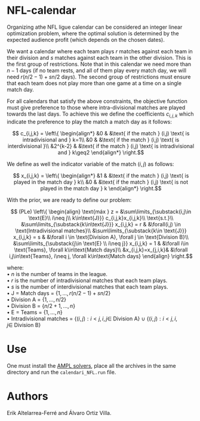 # NFL-calendar
Organizing athe NFL ligue calendar can be considered an integer linear optimization problem, where the optimal solution is determined by the expected audience profit (which depends on the chosen dates).

We want a calendar where each team plays $r$ matches against each team in their division and $s$ matches against each team in the other division. 
This is the first group of restrictions. Note that in this calendar we need more than $n-1$ days (if no team rests, and all of them play every 
match day, we will need $r(n/2-1)+sn/2$ days). The second group of restrictions must ensure that each team does not play more than one game at 
a time on a single match day.

For all calendars that satisfy the above constraints, the objective function must give preference to those where intra-divisional matches are played 
towards the last days. To achieve this we define the coefficients $c_{i,j,k}$ which indicate the preference to play the match a match day as it follows:
```math
		c_{i,j,k} = 
		\left\{
		\begin{align*}
			&0 & &\text{ if the match } (i,j) \text{ is intradivisional and } k=1\\
			&0 & &\text{ if the match } (i,j) \text{ is interdivisional }\\
			&2^{k-2} & &\text{ if the match } (i,j) \text{ is intradivisional and } k\geq2
		\end{align*}
		\right.
```
We define as well the indicator variable of the match $(i,j)$ as follows:
```math
		x_{i,j,k} = 
		\left\{
		\begin{align*}
			&1 & &\text{ if the match } (i,j) \text{ is played in the match day } k\\
			&0 & &\text{ if the match } (i,j) \text{ is not played in the match day } k
		\end{align*}
		\right.
```
With the prior, we are ready to define our problem:
```math
		(PLe)
		\left\{
		\begin{align}
			\text{máx } z = &\sum\limits_{\substack{i,j\in \text{E}\\ i\neq j\\ k\in\text{J}}} c_{i,j,k}x_{i,j,k}\\  
			\text{s.t.}\\
			&\sum\limits_{\substack{k\in\text{J}}} x_{i,j,k} = r & &\forall(i,j) \in \text{Intradivisional matches}\\
			&\sum\limits_{\substack{k\in \text{J}}} x_{i,j,k} = s & &\forall i \in \text{Division A}, \forall j \in \text{Division B}\\
			&\sum\limits_{\substack{j\in \text{E} \\ i\neq j}} x_{i,j,k} = 1 & &\forall i\in \text{Teams},     \forall k\in\text{Match days}\\
			&x_{i,j,k}=x_{j,i,k}& &\forall i,j\in\text{Teams}, i\neq j, \forall k\in\text{Match days}
		\end{align}
		\right.
```
where:\
	$\bullet$ $n$ is the number of teams in the league.\
	$\bullet$ $r$ is the number of intradivisional matches that each team plays.\
	$\bullet$ $s$ is the number of interdivisional matches that each team plays.\
	$\bullet$ $\text{J = Match days}$ = $\lbrace 1,\dots,r(n/2-1)+sn/2\rbrace$\
	$\bullet$ $\text{Division A}$ $=$ $\lbrace 1,\dots,n/2\rbrace$ \
	$\bullet$ $\text{Division B}$ $=$ $\lbrace n/2+1,\dots,n\rbrace$\
	$\bullet$ $\text{E = Teams}$ $=$ $\lbrace1,\dots,n\rbrace$\
	$\bullet$ $\text{Intradivisional matches}$ $=$ $\lbrace (i,j): i < j, i,j \in \ \text{Division A} \rbrace$ $\cup$ $\lbrace (i,j): i < j, i,j \in \ \text{Division B} \rbrace$ 
	
# Use
One must install the [AMPL solvers](https://ampl.com/), place all the archives in the same directory and run the `calendari_NFL.run` file.

# Authors
Erik Altelarrea-Ferré and Álvaro Ortiz Villa.
